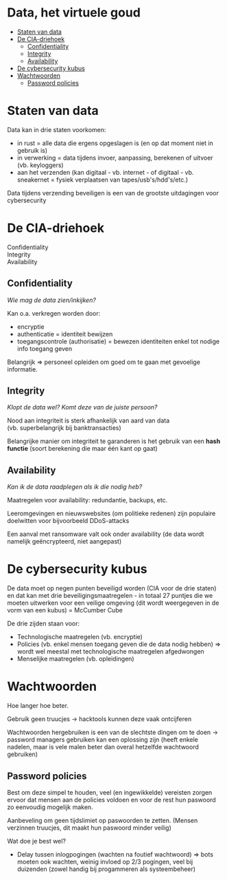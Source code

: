 <h1> Data, het virtuele goud </h1>

- [Staten van data](#staten-van-data)
- [De CIA-driehoek](#de-cia-driehoek)
  - [Confidentiality](#confidentiality)
  - [Integrity](#integrity)
  - [Availability](#availability)
- [De cybersecurity kubus](#de-cybersecurity-kubus)
- [Wachtwoorden](#wachtwoorden)
  - [Password policies](#password-policies)

# Staten van data

Data kan in drie staten voorkomen:

- in rust = alle data die ergens opgeslagen is (en op dat moment niet in gebruik is)
- in verwerking = data tijdens invoer, aanpassing, berekenen of uitvoer (vb. keyloggers)
- aan het verzenden (kan digitaal - vb. internet - of digitaal - vb. sneakernet = fysiek verplaatsen van tapes/usb's/hdd's/etc.)

Data tijdens verzending beveiligen is een van de grootste uitdagingen voor cybersecurity

# De CIA-driehoek

Confidentiality <br>
Integrity <br>
Availability

## Confidentiality

_Wie mag de data zien/inkijken?_

Kan o.a. verkregen worden door:

- encryptie
- authenticatie = identiteit bewijzen
- toegangscontrole (authorisatie) = bewezen identiteiten enkel tot nodige info toegang geven

Belangrijk => personeel opleiden om goed om te gaan met gevoelige informatie.

## Integrity

_Klopt de data wel? Komt deze van de juiste persoon?_

Nood aan integriteit is sterk afhankelijk van aard van data <br> (vb. superbelangrijk bij banktransacties)

Belangrijke manier om integriteit te garanderen is het gebruik van een **hash functie** (soort berekening die maar één kant op gaat)

## Availability

_Kan ik de data raadplegen als ik die nodig heb?_

Maatregelen voor availability: redundantie, backups, etc.

Leeromgevingen en nieuwswebsites (om politieke redenen) zijn populaire doelwitten voor bijvoorbeeld DDoS-attacks

Een aanval met ransomware valt ook onder availability (de data wordt namelijk geëncrypteerd, niet aangepast)

# De cybersecurity kubus

De data moet op negen punten beveiligd worden (CIA voor de drie staten) en dat kan met drie beveiligingsmaatregelen - in totaal 27 puntjes die we moeten uitwerken voor een veilige omgeving (dit wordt weergegeven in de vorm van een kubus) = McCumber Cube

De drie zijden staan voor:

- Technologische maatregelen (vb. encryptie)
- Policies (vb. enkel mensen toegang geven die de data nodig hebben) => wordt wel meestal met technologische maatregelen afgedwongen
- Menselijke maatregelen (vb. opleidingen)

# Wachtwoorden

Hoe langer hoe beter.

Gebruik geen truucjes -> hacktools kunnen deze vaak ontcijferen

Wachtwoorden hergebruiken is een van de slechtste dingen om te doen -> password managers gebruiken kan een oplossing zijn (heeft enkele nadelen, maar is vele malen beter dan overal hetzelfde wachtwoord gebruiken)

## Password policies

Best om deze simpel te houden, veel (en ingewikkelde) vereisten zorgen ervoor dat mensen aan de policies voldoen en voor de rest hun paswoord zo eenvoudig mogelijk maken.

Aanbeveling om geen tijdslimiet op paswoorden te zetten. (Mensen verzinnen truucjes, dit maakt hun paswoord minder veilig)

Wat doe je best wel?

- Delay tussen inlogpogingen (wachten na foutief wachtwoord) => bots moeten ook wachten, weinig invloed op 2/3 pogingen, veel bij duizenden (zowel handig bij progammeren als systeembeheer)

